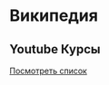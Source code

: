 
<!DOCTYPE html>
<html lang="en">
<head>
    <meta charset="UTF-8">
    <meta http-equiv="X-UA-Compatible" content="IE=edge">
    <meta name="viewport" content="width=device-width, initial-scale=1.0">
    <title>Document</title>
</head>
<body>
    <h1>Википедия</h1>
    <h2>Youtube Курсы</h2>
    <a href="index[1].html">Посмотреть список</a>

</body>
</html>
